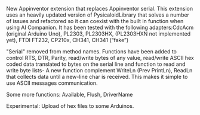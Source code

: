 New Appinventor extension that replaces Appinventor serial.
This extension uses an heavily updated version of PysicaloidLibrary that solves a number of issues and refactored so it can coexist with the built in function when using 
AI Companion.
It has been tested with the following adapters:CdcAcm (original Arduino Uno), PL2303, PL2303HX, (PL2303HXN not implemented yet), FTDI FT232, CP210x, CH341, CH341 (“fake”)

"Serial" removed from method names. Functions have been added to control RTS, DTR, Parity, read/write bytes of any value, read/write ASCII hex coded data translated to bytes on the serial line and function to read and write byte lists-
A new function complement WriteLn (Prev PrintLn), ReadLn that collects data until a new-line char is received. This makes it simple to use ASCII messages communication. 

Some more functions:
Available, Flush, DriverName

Experimental:
Upload of hex files to some Arduinos.
